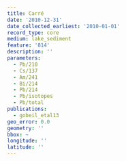 ```yaml
---
title: Carré
date: '2010-12-31'
date_collected_earliest: '2010-01-01'
record_type: core
medium: lake_sediment
feature: '814'
description: ''
parameters:
  - Pb/210
  - Cs/137
  - Am/241
  - Bi/214
  - Pb/214
  - Pb/isotopes
  - Pb/total
publications:
  - gobeil_etal13
geo_error: 0.0
geometry: ''
bbox: ~
longitude: ''
latitude: ''
---
```

